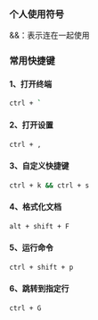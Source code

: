 ### 个人使用符号

&&：表示连在一起使用

### 常用快捷键

#### 1、打开终端 

```bash
ctrl + `
```

#### 2、打开设置

```bash
ctrl + ,
```

#### 3、自定义快捷键

```bash
ctrl + k && ctrl + s
```

#### 4、格式化文档

```bash
alt + shift + F
```

#### 5、运行命令

```bash
ctrl + shift + p
```

#### 6、跳转到指定行

```bash
ctrl + G
```

